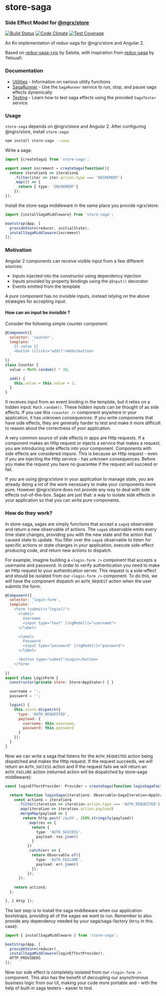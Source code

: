 # store-saga
### Side Effect Model for [@ngrx/store](https://github.com/ngrx/store)
[![Build Status](https://travis-ci.org/CodeSequence/store-saga.svg?branch=master)](https://travis-ci.org/CodeSequence/store-saga) [![Code Climate](https://codeclimate.com/github/CodeSequence/store-saga/badges/gpa.svg)](https://codeclimate.com/github/CodeSequence/store-saga) [![Test Coverage](https://codeclimate.com/github/CodeSequence/store-saga/badges/coverage.svg)](https://codeclimate.com/github/CodeSequence/store-saga/coverage)

An Rx implementation of redux-saga for @ngrx/store and Angular 2.

Based on [redux-saga-rxjs](https://github.com/salsita/redux-saga-rxjs) by Salsita, with inspiration from [redux-saga](https://github.com/yelouafi/redux-saga) by Yelouafi.

### Documentation
* [Utilities](docs/utilities.md) - Information on various utility functions
* [SagaRunner](docs/saga-runner.md) - Use the `SagaRunner` service to run, stop, and pause saga effects dynamically
* [Testing](docs/testing.md) - Learn how to test saga effects using the provided `SagaTester` service

### Usage
`store-saga` depends on @ngrx/store and Angular 2. After configuring @ngrx/store, install `store-saga`:

```bash
npm install store-saga --save
```

Write a saga:
```ts
import {createSaga} from 'store-saga';

export const increment = createSaga(function(){
  return iteration$ => iteration$
    .filter(iter => iter.action.type === 'DECREMENT')
    .map(() => {
      return { type: 'INCREMENT'}
    });
});
```

Install the store-saga middleware in the same place you provide ngrx/store:

```ts
import {installSagaMiddleware} from 'store-saga';

bootstrap(App, [
  provideStore(reducer, initialState),
  installSagaMiddleware(increment)
]);
```

### Motivation
Angular 2 components can receive visible input from a few different sources:
  * Inputs injected into the constructor using dependency injection
  * Inputs provided by property bindings using the `@Input()` decorator
  * Events emitted from the template

A _pure_ component has no invisible inputs, instead relying on the above strategies for accepting input.

#### How can an input be _invisible_ ?
Consider the following simple counter component:
```js
@Component({
  selector: 'counter',
  template: `
    {{ value }}
    <button (click)="add()">Add</button>
  `
})
class Counter {
  value = Math.random() * 30;

  add() {
    this.value = this.value + 1;
  }
}
```
It receives input from an event binding in the template, but it relies on a hidden input: `Math.random()`. These _hidden inputs_ can be thought of as side effects. If you use this `<counter />` component anywhere in your application, it has unknown consequences. If you write components that have side effects, they are generally harder to test and make it more difficult to reason about the correctness of your application.

A very common source of side effects in apps are Http requests. If a component makes an Http request or injects a service that makes a request, you are introducing side effects into your component. Components with side effects are considered _impure_. This is because an Http request - even if you are injecting the Http service - has unknown consequences. Before you make the request you have no guarantee if the request will succeed or fail.

If you are using @ngrx/store in your application to manage state, you are already doing a lot of the work necessary to make your components more pure. However @ngrx/store does not provide any way to deal with side effects out-of-the-box. Sagas are just that: a way to isolate side effects in your application so that you can write pure components.

### How do they work?
In store-saga, sagas are simply functions that accept a `saga$` observable and return a new observable of actions. The `saga$` observable emits every time state changes, providing you with the new state and the action that caused state to update. You filter over the `saga$` observable to listen for specific actions or state changes in your application, execute side-effect producing code, and return new actions to dispatch.

For example, imagine building a `<login-form />` component that accepts a username and password. In order to verify authentication you need to make an Http request to your authentication server. This request is a side-effect and should be isolated from our `<login-form />` component. To do this, we will have the component dispatch an `AUTH_REQUEST` action when the user submits the form:

```js
@Component({
  selector: 'login-form',
  template: `
    <form (submit)="login()">
      <label>
        Username
        <input type="text" [(ngModel)]="username">
      </label>

      <label>
        Password
        <input type="password" [(ngModel)]="password">
      </label>

      <button type="submit">Login</button>
    </form>
  `
})
export class LoginForm {
  constructor(private store: Store<AppState>) { }

  username = '';
  password = '';

  login() {
    this.store.dispatch({
      type: 'AUTH_REQUESTED',
      payload: {
        username: this.username,
        password: this.password
      }
    });
  }
}
```

Now we can write a saga that listens for the `AUTH_REQUESTED` action being dispatched and makes the Http request. If the request succeeds, we will return an `AUTH_SUCCESS` action and if the request fails we will return an `AUTH_FAILURE` action (returned action will be dispatched by store-saga middleware):

```typescript
const loginEffectProvider: Provider = createSaga(function loginSagaFactory(http: Http) {

  return function loginSaga(iteration$: Observable<SagaIteration<AppState>>): Observable<Action> {
    const action$ = iteration$
      .filter(iteration => iteration.action.type === 'AUTH_REQUESTED')
      .map(iteration => iteration.action.payload)
      .mergeMap(payload => {
        return http.post('/auth', JSON.stringify(payload))
          .map(res => {
            return {
              type: 'AUTH_SUCCESS',
              payload: res.json()
            }
          })
          .catch(err => {
            return Observable.of({
              type: 'AUTH_FAILURE',
              payload: err.json()
            });
          });
      });
    
    return action$;
  };

}, [ Http ]);
```

The last step is to install the saga middleware when our application bootstraps, providing all of the sagas we want to run. Remember to also provide any dependency needed by your saga/saga-factory (`Http` in this case):

```js
import { installSagaMiddleware } from 'store-saga';

bootstrap(App, [
  provideStore(reducer),
  installSagaMiddleware(loginEffectProvider),
  HTTP_PROVIDERS
]);
```

Now our side effect is completely isolated from our `<login-form />` component. This also has the benefit of decoupling our asynchronous business logic from our UI, making your code more portable and - with the help of built-in saga testers - easier to test.
